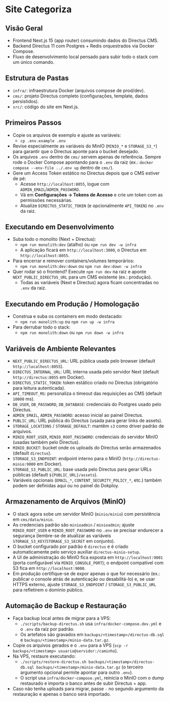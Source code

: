 # Site Categoriza

## Visão Geral
- Frontend Next.js 15 (app router) consumindo dados do Directus CMS.
- Backend Directus 11 com Postgres + Redis orquestrados via Docker Compose.
- Fluxo de desenvolvimento local pensado para subir todo o stack com um único comando.

## Estrutura de Pastas
- `infra/`: infraestrutura Docker (arquivos compose de prod/dev).
- `cms/`: projeto Directus completo (configurações, template, dados persistidos).
- `src/`: código do site em Next.js.

## Primeiros Passos
- Copie os arquivos de exemplo e ajuste as variáveis:
  - `cp .env.example .env`
- Revise especialmente as variáveis do MinIO (`MINIO_*` e `STORAGE_S3_*`) para garantir que o Directus aponte para o bucket desejado.
- Os arquivos `.env` dentro de `cms/` servem apenas de referência. Sempre rode o Docker Compose apontando para o `.env` da raiz (ex.: `docker compose --env-file ../.env up` dentro de `cms/`).
- Gere um Access Token estático no Directus depois que o CMS estiver de pé:
  - Acesse `http://localhost:8055`, logue com `ADMIN_EMAIL`/`ADMIN_PASSWORD`.
  - Vá em **Configurações → Tokens de Acesso** e crie um token com as permissões necessárias.
  - Atualize `DIRECTUS_STATIC_TOKEN` (e opcionalmente `API_TOKEN`) no `.env` da raiz.

## Executando em Desenvolvimento
- Suba todo o monolito (Next + Directus):
  - `npm run monolith:dev` (atalho) ou `npm run dev -w infra`
  - A aplicação ficará em `http://localhost:3000`, o Directus em `http://localhost:8055`.
- Para encerrar e remover containers/volumes temporários:
  - `npm run monolith:dev:down` ou `npm run dev:down -w infra`
- Quer rodar só o frontend? Execute `npm run dev` na raiz e aponte `NEXT_PUBLIC_DIRECTUS_URL` para um CMS existente (ex.: produção).
  - Todas as variáveis (Next e Directus) agora ficam concentradas no `.env` da raiz.

## Executando em Produção / Homologação
- Construa e suba os containers em modo destacado:
  - `npm run monolith:up` ou `npm run up -w infra`
- Para derrubar todo o stack:
  - `npm run monolith:down` ou `npm run down -w infra`

## Variáveis de Ambiente Relevantes
- `NEXT_PUBLIC_DIRECTUS_URL`: URL pública usada pelo browser (default `http://localhost:8055`).
- `DIRECTUS_INTERNAL_URL`: URL interna usada pelo servidor Next (default `http://directus:8055` em Docker).
- `DIRECTUS_STATIC_TOKEN`: token estático criado no Directus (obrigatório para leitura autenticada).
- `API_TIMEOUT_MS`: personaliza o timeout das requisições ao CMS (default `10000` ms).
- `DB_USER`, `DB_PASSWORD`, `DB_DATABASE`: credenciais do Postgres usado pelo Directus.
- `ADMIN_EMAIL`, `ADMIN_PASSWORD`: acesso inicial ao painel Directus.
- `PUBLIC_URL`: URL pública do Directus (usada para gerar links de assets).
- `STORAGE_LOCATIONS` / `STORAGE_DEFAULT`: mantêm `s3` como driver padrão de arquivos.
- `MINIO_ROOT_USER`, `MINIO_ROOT_PASSWORD`: credenciais do servidor MinIO (usadas também pelo Directus).
- `MINIO_BUCKET`: bucket onde os uploads do Directus serão armazenados (default `directus`).
- `STORAGE_S3_ENDPOINT`: endpoint interno para o MinIO (`http://directus-minio:9000` em Docker).
- `STORAGE_S3_PUBLIC_URL`: base usada pelo Directus para gerar URLs públicas (default `${PUBLIC_URL}/assets`).
- Variáveis opcionais (`EMAIL_*`, `CONTENT_SECURITY_POLICY_*`, etc.) também podem ser definidas aqui ou no painel do Dokploy.

## Armazenamento de Arquivos (MinIO)
- O stack agora sobe um servidor MinIO (`minio/minio`) com persistência em `cms/data/minio`.
- As credenciais padrão são `minioadmin` / `minioadmin`; ajuste `MINIO_ROOT_USER` e `MINIO_ROOT_PASSWORD` no `.env` se precisar endurecer a segurança (lembre-se de atualizar as variáveis `STORAGE_S3_KEY`/`STORAGE_S3_SECRET` em conjunto).
- O bucket configurado por padrão é `directus` e é criado automaticamente pelo serviço auxiliar `directus-minio-setup`.
- A UI de administração do MinIO fica exposta em `http://localhost:9001` (porta configurável via `MINIO_CONSOLE_PORT`); o endpoint compatível com S3 fica em `http://localhost:9000`.
- Em produção certifique-se de expor apenas o que for necessário (ex.: publicar o console atrás de autenticação ou desabilitá-lo) e, se usar HTTPS externo, ajuste `STORAGE_S3_ENDPOINT` / `STORAGE_S3_PUBLIC_URL` para refletirem o domínio público.

## Automação de Backup e Restauração
- Faça backup local antes de migrar para a VPS:
  - `./scripts/backup-directus.sh` usa `infra/docker-compose.dev.yml` e o `.env` da raiz por padrão.
  - Os artefatos são gravados em `backups/<timestamp>/directus-db.sql` e `backups/<timestamp>/minio-data.tar.gz`.
- Copie os arquivos gerados e o `.env` para a VPS (`scp -r backups/<timestamp> usuario@servidor:/caminho`).
- Na VPS, restaure executando:
  - `./scripts/restore-directus.sh backups/<timestamp>/directus-db.sql backups/<timestamp>/minio-data.tar.gz` (o terceiro argumento opcional permite apontar para outro `.env`).
  - O script usa `infra/docker-compose.yml`, reinicia o MinIO com o dump restaurado e importa o banco antes de subir Directus + app.
- Caso não tenha uploads para migrar, passe `-` no segundo argumento da restauração e apenas o banco será importado.
